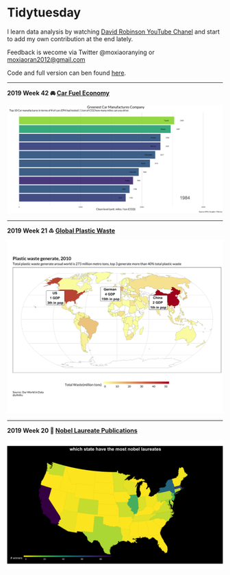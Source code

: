 # Tidytuesday

I learn data analysis by watching [David Robinson YouTube Chanel](https://www.youtube.com/channel/UCeiiqmVK07qhY-wvg3IZiZQ) and start to add my own contribution at the end lately. 

Feedback is wecome via Twitter @moxiaoranying or moxiaoran2012@gmail.com

Code and full version can ben found [here](). 

-----------------

**2019 Week 42 🚘 [Car Fuel Economy](https://github.com/rfordatascience/tidytuesday/blob/master/data/2019/2019-10-15)**

![](https://github.com/moxiaoran/tidytuesday/blob/master/pic/2019_10_15/greenest_companies.gif?raw=true)

---------------

**2019 Week 21 ♳  [Global Plastic Waste](https://github.com/rfordatascience/tidytuesday/blob/master/data/2019/2019-05-21)**

![](https://github.com/moxiaoran/tidytuesday/blob/master/pic/2019_05_21/plastic_map.png?raw=true)

---------------------

**2019 Week 20 🏫 [Nobel Laureate Publications](https://github.com/rfordatascience/tidytuesday/tree/master/data/2019/2019-05-14)**

![](https://github.com/moxiaoran/tidytuesday/blob/master/pic/2019_05_14/state_number.png?raw=true)






